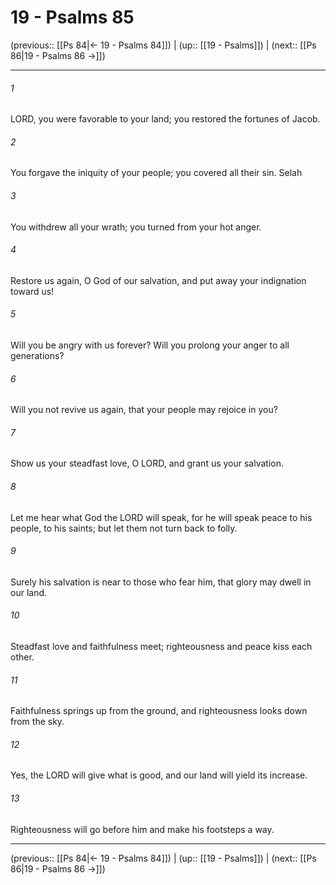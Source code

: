# 19 - Psalms 85

(previous:: [[Ps 84|← 19 - Psalms 84]]) | (up:: [[19 - Psalms]]) | (next:: [[Ps 86|19 - Psalms 86 →]])

***


###### 1 
LORD, you were favorable to your land; you restored the fortunes of Jacob. 

###### 2 
You forgave the iniquity of your people; you covered all their sin. Selah 

###### 3 
You withdrew all your wrath; you turned from your hot anger. 

###### 4 
Restore us again, O God of our salvation, and put away your indignation toward us! 

###### 5 
Will you be angry with us forever? Will you prolong your anger to all generations? 

###### 6 
Will you not revive us again, that your people may rejoice in you? 

###### 7 
Show us your steadfast love, O LORD, and grant us your salvation. 

###### 8 
Let me hear what God the LORD will speak, for he will speak peace to his people, to his saints; but let them not turn back to folly. 

###### 9 
Surely his salvation is near to those who fear him, that glory may dwell in our land. 

###### 10 
Steadfast love and faithfulness meet; righteousness and peace kiss each other. 

###### 11 
Faithfulness springs up from the ground, and righteousness looks down from the sky. 

###### 12 
Yes, the LORD will give what is good, and our land will yield its increase. 

###### 13 
Righteousness will go before him and make his footsteps a way.

***

(previous:: [[Ps 84|← 19 - Psalms 84]]) | (up:: [[19 - Psalms]]) | (next:: [[Ps 86|19 - Psalms 86 →]])
